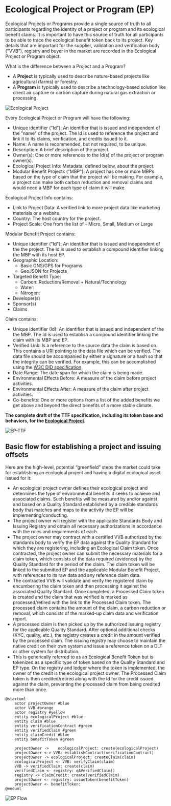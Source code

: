# Ecological Project or Program (EP)

Ecological Projects or Programs provide a single source of truth to all participants regarding the identity of a project or program and its ecological benefit claims. It is important to have this source of truth for all participants to be able to trace the ecological benefit token back to its project. Key details that are important for the supplier, validation and verification body ("VVB"), registry and buyer in the market are recorded in the Ecological Project or Program object.

What is the difference between a Project and a Program?

- A **Project** is typically used to describe nature-based projects like agricultural (farms) or forestry.
- A **Program** is typically used to describe a technology-based solution like direct air capture or carbon capture during natural gas extraction or processing.

![Ecological Project](../images/EPT.png)

Every Ecological Project or Program will have the following:

- Unique identifier ("Id"): An identifier that is issued and independent of the "name" of the project. The Id is used to reference the project and link it to its claims, verification, and credits issued to it.
- Name: A name is recommended, but not required, to be unique.
- Description: A brief description of the project.
- Owner(s): One or more references to the Id(s) of the project or program owner(s).
- Ecological Project Info: Metadata, defined below, about the project.
- Modular Benefit Projects ("MBP"): A project has one or more MBPs based on the type of claim that the project will be making. For example, a project can make both carbon reduction and removal claims and would need a MBP for each type of claim it will make.

Ecological Project Info contains:

- Link to Project Data: A verified link to more project data like marketing materials or a website.
- Country: The host country for the project.
- Project Scale: One from the list of - Micro, Small, Medium or Large

Modular Benefit Project contains:

- Unique identifier ("Id"): An identifier that is issued and independent of the the project. The Id is used to establish a compound identifier linking the MBP with its host EP.
- Geographic Location:
  - Basic GNS/GPS for Programs
  - GeoJSON for Projects
- Targeted Benefit Type:
  - Carbon: Reduction/Removal + Natural/Technology
  - Water:
  - Nitrogen:
- Developer(s)
- Sponsor(s)
- Claims

Claim contains:

- Unique identifier (Id): An identifier that is issued and independent of the the MBP. The Id is used to establish a compound identifier linking the claim with its MBP and EP.
- Verified Link: Is a reference to the source data the claim is based on. This contains a [URI](https://en.wikipedia.org/wiki/Uniform_Resource_Identifier) pointing to the data file which can be verified. The data file should be accompanied by either a signature or a hash so that the integrity can be verified. For example, this can be accomplished using the [W3C DID specification](https://www.w3.org/TR/did-core/).
- Date Range: The date span for which the claim is being made.
- Environmental Effects Before: A measure of the claim before project activities.
- Environmental Effects After: A measure of the claim after project activities.
- Co-benefits: One or more options from a list of the added benefits we get above and beyond the direct benefits of a more stable climate.

**The complete draft of the TTF specification, including its token base and behaviors, for the [Ecological Project](https://github.com/InterWorkAlliance/TTF/tree/master/artifacts/token-templates/specifications/Ecological-Project/latest).**

![EP-TTF](../images/ep-ttf.png)

## Basic flow for establishing a project and issuing offsets

Here are the high-level, potential “greenfield” steps the market could take for establishing an ecological project and having a digital ecological asset issued for it:

- An ecological project owner defines their ecological project and determines the type of environmental benefits it seeks to achieve and associated claims.  Such benefits will be measured by and/or against and based on a Quality Standard established by a credible standards body that matches and maps to the activity the EP will be implementing/conducting.
- The project owner will register with the applicable Standards Body and Issuing Registry and obtain all necessary authorizations in accordance with the rules and requirements of each.
- The project owner may contract with a certified VVB authorized by the standards body to verify the EP data against the Quality Standard for which they are registering, including an Ecological Claim token. Once contracted, the project owner can submit the necessary materials for a claim token, which consists of the data required (evidence) by the Quality Standard for the period of the claim. The claim token will be linked to the submitted EP and the applicable Modular Benefit Project, with references to its raw data and any reference claim data.
- The contracted VVB will validate and verify the registered claim by encumbering the claim token and then processing it against the associated Quality Standard. Once completed, a Processed Claim token is created and the claim that was verified is marked as processed/retired with the link to the Processed Claim token. The processed claim contains the amount of the claim, a carbon reduction or removal, which consists of the marked-up claim data and verification report.
- A processed claim is then picked up by the authorized issuing registry for the applicable Quality Standard. After optional additional checks (KYC, quality, etc.), the registry creates a credit in the amount verified by the processed claim. The issuing registry may choose to maintain the native credit on their own system and issue a reference token on a DLT or other system for distribution.
- This is generically referred to as an Ecological Benefit Token but is tokenized as a specific type of token based on the Quality Standard and EP type. On the registry and ledger where the token is implemented, the owner of the credit is the ecological project owner. The Processed Claim token is then credited/retired along with the Id for the credit issued against the claim, preventing the processed claim from being credited more than once.

```plantuml
@startuml
    actor projectOwner #blue
    actor VVB #orange
    actor registry #yellow
    entity ecologicalProject #blue
    entity claim #blue
    entity verificationContract #green
    entity verifiedClaim #green
    entity claimCredit #blue
    entity benefitToken #green

    projectOwner ->    ecologicalProject: create(ecologicalProject)
    projectOwner <-> VVB: establishContract(verificationContract)
    projectOwner -> ecologicalProject: createClaim(claim)
    ecologicalProject <- VVB: verifyClaim(claim)
    VVB -> verifiedClaim: create(claim)
    verifiedClaim <- registry: qAVerifiedClaim()
    registry -> claimCredit: create(verifiedClaim)
    projectOwner <- registry: issueToken(benefitToken)
    projectOwner <- benefitToken:
@enduml
```

![EP Flow](../images/EP-1.png)
